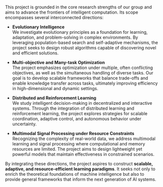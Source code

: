 This project is grounded in the core research strengths of our group and aims to advance the frontiers of intelligent computation. Its scope encompasses several interconnected directions:

* **Evolutionary Intelligence**<br>
  We investigate evolutionary principles as a foundation for learning, adaptation, and problem-solving in complex environments. By leveraging population-based search and self-adaptive mechanisms, the project seeks to design robust algorithms capable of discovering novel and efficient solutions.

* **Multi-objective and Many-task Optimization**<br>
  The project emphasizes optimization under multiple, often conflicting objectives, as well as the simultaneous handling of diverse tasks. Our goal is to develop scalable frameworks that balance trade-offs and enable knowledge transfer across tasks, ultimately improving efficiency in high-dimensional and dynamic settings.

* **Distributed and Reinforcement Learning**<br>
  We study intelligent decision-making in decentralized and interactive systems. Through the integration of distributed learning and reinforcement learning, the project explores strategies for scalable coordination, adaptive control, and autonomous behavior under uncertainty.

* **Multimodal Signal Processing under Resource Constraints**<br>
  Recognizing the complexity of real-world data, we address multimodal learning and signal processing where computational and memory resources are limited. The project aims to design lightweight yet powerful models that maintain effectiveness in constrained scenarios.

By integrating these directions, the project aspires to construct **scalable, adaptive, and resource-efficient learning paradigms**. It seeks not only to enrich the theoretical foundations of machine intelligence but also to provide general frameworks that inform the next generation of AI systems.
